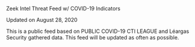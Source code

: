 Zeek Intel Threat Feed w/ COVID-19 Indicators

Updated on August 28, 2020

This is a public feed based on PUBLIC COVID-19 CTI LEAGUE and Léargas Security gathered data. This feed will be updated as often as possible.
